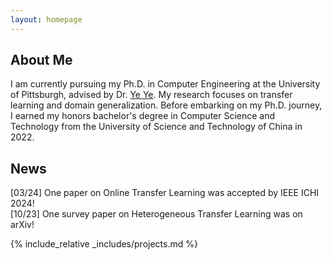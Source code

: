 ```yaml
---
layout: homepage
---
```


## About Me

I am currently pursuing my Ph.D. in Computer Engineering at the University of Pittsburgh, advised by Dr. <a href="https://scholar.google.com/citations?user=DSkE5P0AAAAJ&hl=en" target="_blank">Ye Ye</a>. My research focuses on transfer learning and domain generalization. Before embarking on my Ph.D. journey, I earned my honors bachelor's degree in Computer Science and Technology from the University of Science and Technology of China in 2022.

## News

[03/24] One paper on Online Transfer Learning was accepted by IEEE ICHI 2024! \
[10/23] One survey paper on Heterogeneous Transfer Learning was on arXiv!

{% include_relative _includes/projects.md %}
